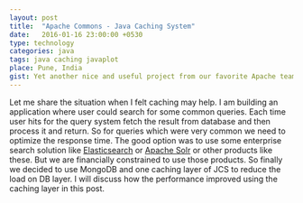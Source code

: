 ```yaml
---
layout: post
title:  "Apache Commons - Java Caching System"
date:   2016-01-16 23:00:00 +0530
type: technology
categories: java
tags: java caching javaplot
place: Pune, India
gist: Yet another nice and useful project from our favorite Apache team. It's quite a new contribution amongst all other Java caching framework like [Ehcached](http://www.ehcache.org/), [Memcached](http://memcached.org/).
---
```


Let me share the situation when I felt caching may help. I am building an application where user could search for some common queries. Each time user hits for the query system fetch the result from database and then process it and return. So for queries which were very common we need to optimize the response time. The good option was to use some enterprise search solution like [Elasticsearch](https://www.elastic.co/products/elasticsearch) or [Apache Solr](http://lucene.apache.org/solr/) or other products like these. But we are financially constrained to use those products. So finally we decided to use MongoDB and one caching layer of JCS to reduce the load on DB layer. I will discuss how the performance improved using the caching layer in this post.
